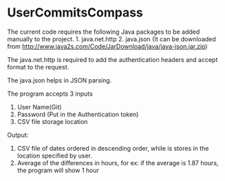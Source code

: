 # UserCommitsCompass

The current code requires the following Java packages to be added manually to the project.
	1. java.net.http
	2. java.json (It can be downloaded from http://www.java2s.com/Code/JarDownload/java/java-json.jar.zip)

The java.net.http is required to add the authentication headers and accept format to the request.

The java.json helps in JSON parsing.

The program accepts 3 inputs
1. User Name(Git)
2. Password (Put in the Authentication token)
3. CSV file storage location

Output:
1. CSV file of dates ordered in descending order, while is stores in the location specified by user.
2. Average of the differences in hours, for ex: if the average is 1.87 hours, the program will show 1 hour
